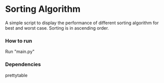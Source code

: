 # Sorting Algorithm
A simple script to display the performance of different sorting algorithm for best and worst case. Sorting is in ascending order.

### How to run
Run "main.py"

### Dependencies
prettytable
